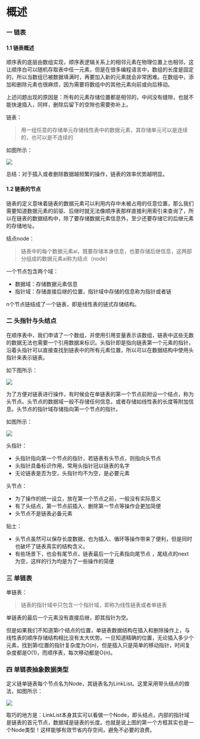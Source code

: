 # 概述

### 一 链表

#### 1.1 链表概述

顺序表的底层由数组实现，顺序表逻辑关系上的相邻元素在物理位置上也相邻，这让顺序白可以随机存取表中任一元素，但是在很多编程语言中，数组的长度是固定的，所以当数组已被数据填满时，再要加入新的元素就会非常困难。在数组中，添加和删除元素也很麻烦，因为需要将数组中的其他元素向前或向后移动。

上述问题出现的原因是：所有的元素存储位置都是相邻的，中间没有缝隙，也就不能快速插入，同样，删除后留下的空隙也需要弥补上。

链表：

> 用一组任意的存储单元存储线性表中的数据元素，其存储单元可以是连续的，也可以是不连续的

如图所示：  


![](https://github.com/overnote/over-algorithm/raw/master/images/structure/01-06.svg)

总结：对于插入或者删除数据越频繁的操作，链表的效率优势越明显。

#### 1.2 链表的节点

链表的定义意味着链表的数据元素可以利用内存中未被占用的任意位置，那么我们需要知道数据元素的前驱、后继时就无法像顺序表那样直接利用索引来查询了，所以在链表的数据结构中，除了要存储数据元素信息外，至少还要存储它的后继元素的存储地址。

结点node：

> 链表中的每个数据元素ai，既要存储本身信息，也要存储后继信息，这两部分组成的数据元素ai称为结点（node）

一个节点包含两个域：

* 数据域：存储数据元素信息
* 指针域：存储直接后继的位置，指针域中存储的信息称为指针或者链

n个节点链结成了一个链表，即是线性表的链式存储结构。

### 二 头指针与头结点

在顺序表中，我们申请了一个数组，并使用引用变量表示该数组，链表中这些无数的数据无法也需要一个引用数据来标识。头指针即是指向链表第一个元素的指针，沿着头指针可以直接查找到链表中的所有元素位置，所以可以在数据结构中使用头指针来表示链表。

如下图所示：

![](https://github.com/overnote/over-algorithm/raw/master/images/structure/list-04.svg)

为了方便对链表进行操作，有时候会在单链表的第一个节点前附设一个结点，称为头节点。头节点的数据域一般不存储任何信息，或者存储如线性表的长度等附加信息。头节点的指针域存储指向第一个节点的指针。

如图所示：

![](https://github.com/overnote/over-algorithm/raw/master/images/structure/list-05.svg)

头指针：

* 头指针指向第一个节点的指针，若链表有头节点，则指向头节点
* 头指针具备标识作用，常用头指针冠以链表的名字
* 无论链表是否为空，头指针均不为空，是必要元素

头节点：

* 为了操作的统一设立，放在第一个节点之前，一般没有实际意义
* 有了头结点，第一节点前插入、删除第一节点等操作会更加简便
* 头节点不是链表必备元素

贴士：

* 头节点虽然可以保存长度数据，也为插入、循环等操作带来了便利，但是同时也破坏了链表真实的结构含义。
* 有些场景下，也会有尾节点，链表最后一个元素指向尾节点 ，尾结点的next为空，这样的行为均是为了一些操作的简便

### 三 单链表

单链表：

> 链表的指针域中只包含一个指针域，即称为线性链表或者单链表

单链表的最后一个元素没有直接后继，即其指针为空。

但是如果我们不知道第i个结点的位置，单链表数据结构在插入和删除操作上，与线性表的顺序存储结构相比没有太大优势。一旦知道精确的位置，无论插入多少个元素，找到第i位置的指针复杂度为O\(n\)，但是插入只是简单的移动指针，时间复杂度都是O\(1\)，而顺序表，每次移动都是O\(n\)。

### 四 单链表抽象数据类型

定义链单链表每个节点名为Node，其链表名为LinkList。这里采用带头结点的做法，如图所示：

![](https://github.com/overnote/over-algorithm/raw/master/images/structure/list-06.svg)

取巧的地方是：LinkList本身其实可以看做一个Node，即头结点，内部的指针域是链表的首元节点，数据域是链表的长度。也就是说上图的第一个方框其实也是一个Node类型！这样能够有效节省内存空间，避免不必要的浪费。

